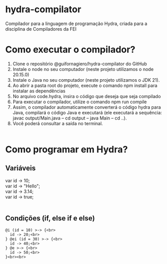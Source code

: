 # hydra-compilator
Compilador para a linguagem de programação Hydra, criada para a disciplina de Compiladores da FEI

# Como executar o compilador?
1.	Clone o repositório @guifornagiero/hydra-compilator do GitHub <br>
2.	Instale o node no seu computador (neste projeto utilizamos o node 20.15.0) <br>
3.	Instale o Java no seu computador (neste projeto utilizamos o JDK 21). <br>
4.	Ao abrir a pasta root do projeto, execute o comando npm install para instalar as dependências <br>
5.	No arquivo code.hydra, insira o código que deseja que seja compilado <br>
6.	Para executar o compilador, utilize o comando npm run compile <br>
7.	Assim, o compilador automaticamente converterá o código hydra para Java, compilará o código Java e executará (ele executará a sequência: javac output/Main.java – cd output – java Main – cd ..). <br>
8.	Você poderá consultar a saída no terminal. <br><br>

# Como programar em Hydra?
## Variáveis
var <int> id -> 10;<br>
var <string> id -> "Hello";<br>
var <dec> id -> 3.14;<br>
var <bool> id -> true;<br><br>

## Condições (if, else if e else)
```
@i (id = 10) >-> {<br>
  id -> 20;<br>
} @ei (id = 30) >-> {<br>
  id -> 40;<br>
} @e >-> {<br>
  id -> 50;<br>
}<br><br>
```

